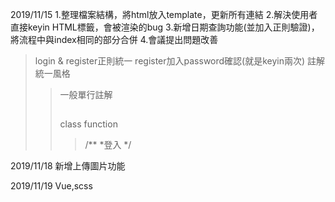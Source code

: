2019/11/15
1.整理檔案結構，將html放入template，更新所有連結
2.解決使用者直接keyin HTML標籤，會被渲染的bug
3.新增日期查詢功能(並加入正則驗證)，將流程中與index相同的部分合併
4.會議提出問題改善
>login & register正則統一
>register加入password確認(就是keyin兩次)
>註解統一風格
>>一般單行註解
>>>##
>>class function
>>>/**
>>> *登入
>>> */

2019/11/18
新增上傳圖片功能

2019/11/19
Vue,scss

